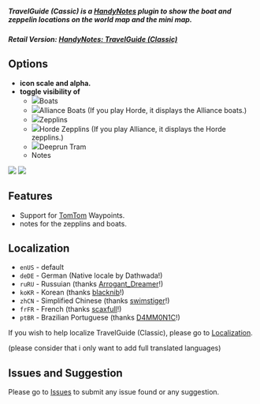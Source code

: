 ##### **TravelGuide (Cassic) is a [HandyNotes](https://www.curseforge.com/wow/addons/handynotes) plugin to show the boat and zeppelin locations on the world map and the mini map.**
##### **Retail Version: [HandyNotes: TravelGuide (Classic)](https://www.curseforge.com/wow/addons/handynotes-travelguide-classic)**

## Options
* **icon scale and alpha.**
* **toggle visibility of**
	* ![](https://i.imgur.com/H9wPEeD.png)Boats
	* ![](https://i.imgur.com/vfQqSBK.png)Alliance Boats (If you play Horde, it displays the Alliance boats.)
	* ![](https://i.imgur.com/cWTR8xo.png)Zepplins
	* ![](https://i.imgur.com/HQLt4uh.png)Horde Zepplins (If you play Alliance, it displays the Horde zepplins.)
	* ![](https://i.imgur.com/VYJ1NaJ.png)Deeprun Tram
	* Notes
	
![](https://i.imgur.com/NJyqYnw.png) ![](https://i.imgur.com/94Imo8e.png)
    
## Features
* Support for [TomTom](https://www.curseforge.com/wow/addons/tomtom) Waypoints.
* notes for the zepplins and boats.

## Localization
* `enUS` - default
* `deDE` - German (Native locale by Dathwada!)
* `ruRU` - Russuian (thanks [Arrogant_Dreamer](https://www.curseforge.com/members/Arrogant_Dreamer)!)
* `koKR` - Korean (thanks [blacknib](https://www.curseforge.com/members/blacknib)!)
* `zhCN` - Simplified Chinese (thanks [swimstiger](https://www.curseforge.com/members/swimstiger)!)
* `frFR` - French (thanks [scaxfull](https://www.curseforge.com/members/scaxfull)!)
* `ptBR` - Brazilian Portuguese (thanks [D4MM0N1C](https://www.curseforge.com/members/D4MM0N1C)!)

If you wish to help localize TravelGuide (Classic), please go to [Localization](https://www.curseforge.com/wow/addons/handynotes-travelguide-classic/localization).

(please consider that i only want to add full translated languages)

## Issues and Suggestion

Please go to [Issues](https://www.curseforge.com/wow/addons/handynotes-travelguide-classic/issues) to submit any issue found or any suggestion.
